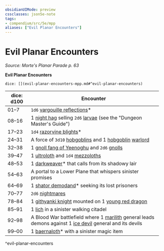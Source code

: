 ```yaml
---
obsidianUIMode: preview
cssclasses: json5e-note
tags:
- compendium/src/5e/mpp
aliases: ["Evil Planar Encounters"]
---
```

# Evil Planar Encounters
*Source: Morte's Planar Parade p. 63* 

**Evil Planar Encounters**

`dice: [](evil-planar-encounters-mpp.md#^evil-planar-encounters)`

| dice: d100 | Encounter |
|------------|-----------|
| 01–7 | `1d6` [vargouille reflections](Mechanics/bestiary/fiend/vargouille-reflection-mpp.md)* |
| 08–16 | 1 [night hag](Mechanics/bestiary/fiend/night-hag.md) selling `2d6` [larvae](Mechanics/bestiary/fiend/larva-dmg.md) (see the "Dungeon Master's Guide") |
| 17–23 | `1d4` [razorvine blights](Mechanics/bestiary/plant/razorvine-blight-mpp.md)* |
| 24–31 | A force of `3d10` [hobgoblins](Mechanics/bestiary/humanoid/hobgoblin.md) and 1 [hobgoblin](Mechanics/bestiary/humanoid/hobgoblin.md) [warlord](Mechanics/bestiary/humanoid/warlord-mpmm.md) |
| 32–38 | 1 [gnoll fang of Yeenoghu](Mechanics/bestiary/fiend/gnoll-fang-of-yeenoghu.md) and `2d6` [gnolls](Mechanics/bestiary/humanoid/gnoll.md) |
| 39–47 | 1 [ultroloth](Mechanics/bestiary/fiend/ultroloth.md) and `1d4` [mezzoloths](Mechanics/bestiary/fiend/mezzoloth.md) |
| 48–53 | 1 [darkweaver](Mechanics/bestiary/aberration/darkweaver-mpp.md)* that calls from its shadowy lair |
| 54–63 | A portal to a Lower Plane that whispers sinister promises |
| 64–69 | 1 [shator demodand](Mechanics/bestiary/fiend/shator-demodand-mpp.md)* seeking its lost prisoners |
| 70–77 | `2d6` [nightmares](Mechanics/bestiary/fiend/nightmare.md) |
| 78–84 | 1 [githyanki knight](Mechanics/bestiary/humanoid/githyanki-knight.md) mounted on 1 [young red dragon](Mechanics/bestiary/dragon/young-red-dragon.md) |
| 85–91 | 1 [lich](Mechanics/bestiary/undead/lich.md) in a sinister walking citadel |
| 92–98 | A Blood War battlefield where 1 [marilith](Mechanics/bestiary/fiend/marilith.md) general leads demons against 1 [ice devil](Mechanics/bestiary/fiend/ice-devil.md) general and its devils |
| 99–00 | 1 [baernaloth](Mechanics/bestiary/fiend/baernaloth-mpp.md)* with a sinister magic item |
^evil-planar-encounters